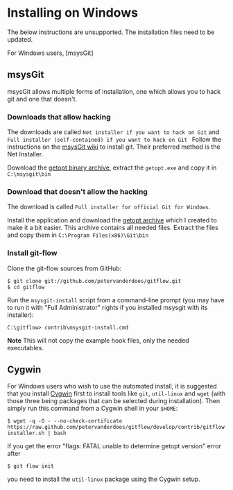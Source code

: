 # Installing on Windows

The below instructions are unsupported. The installation files need to be updated.

For Windows users, [msysGit]


## msysGit

msysGit allows multiple forms of installation, one which allows you to hack git and one that doesn't.

### Downloads that allow hacking
The downloads are called `Net installer if you want to hack on Git` and `Full installer (self-contained) if you want to hack on Git `
Follow the instructions on the [msysGit wiki](https://github.com/msysgit/msysgit/wiki/InstallMSysGit) to install git. Their preferred method is the Net Installer.

Download the [getopt binary archive](http://lrn.no-ip.info/other/mingw/mingw32/getopt/1.1.4-1/getopt-1.1.4-1-mingw32-bin.tar.lzma), extract the `getopt.exe`  and copy it in `C:\msysgit\bin` 

### Download that doesn't allow the hacking
The download is called `Full installer for official Git for Windows`.

Install the application and download the [getopt archive](http://bit.ly/T5ZMHE) which I created to make it a bit easier.
This archive contains all needed files. Extract the files and copy them in `C:\Program Files(x86)\Git\bin`

### Install git-flow
Clone the git-flow sources from GitHub:

	$ git clone git://github.com/petervanderdoes/gitflow.git
	$ cd gitflow

Run the `msysgit-install` script from a command-line prompt (you may have to
run it with "Full Administrator" rights if you installed msysgit with its
installer):

	C:\gitflow> contrib\msysgit-install.cmd

**Note**
This will not copy the example hook files, only the needed executables.

## Cygwin


For Windows users who wish to use the automated install, it is suggested that you install [Cygwin](http://www.cygwin.com/)
first to install tools like `git`, `util-linux` and `wget` (with those three being packages that can be selected
during installation). Then simply run this command from a Cygwin shell in your `$HOME`:

	$ wget -q -O - --no-check-certificate https://raw.github.com/petervanderdoes/gitflow/develop/contrib/gitflow-installer.sh | bash

If you get the error "flags: FATAL unable to determine getopt version" error after 

	$ git flow init

you need to install the `util-linux` package using the Cygwin setup.
